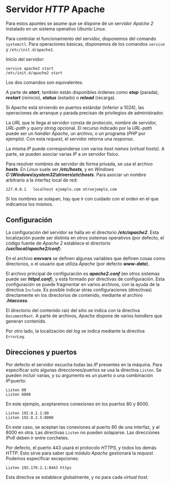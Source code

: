 # Servidor *HTTP* Apache

Para estos apuntes se asume que se dispone de un servidor *Apache 2* instalado en un sistema operativo *Ubuntu Linux*.

Para controlar el funcionamiento del servidor, disponemos del comando `systemctl`. Para operaciones básicas, disponemos de los comandos `service` y `/etc/init.d/apache2`.

Inicio del servidor:

```
service apache2 start
/etc/init.d/apache2 start
```

Los dos comandos son equivalentes.

A parte de ***start***, también están disponibles órdenes como ***stop*** (parada), ***restart*** (reinicio), ***status*** (estado) o ***reload*** (recarga).

Si *Apache* está sirviendo en puertos estándar (inferior a 1024), las operaciones de arranque y parada precisan de privilegios de administrador.

La *URL* que le llega al servidor consta de protocolo, nombre de servidor, *URL-path* y *query string* opcional. El recurso indicado por la *URL-path* puede ser un *handler Apache*, un archivo, o un programa (*PHP* por ejemplo). Con esta *request*, el servidor retorna una *response*.

La misma *IP* puede corresponderse con varios *host names* (*virtual hosts*). A parte, se pueden asociar varias *IP* a un servidor físico.

Para resolver nombres de servidor de forma privada, se usa el archivo ***hosts***. En *Linux* suele ser ***/etc/hosts***, y en *Windows* ***C:\\Windows\\system32\\drivers\\etc\\hosts***. Para asociar un nombre arbitrario a la interfaz local de red:

```
127.0.0.1   localhost ejemplo.com otroejemplo.com
```

Si los nombres se solapan, hay que ir con cuidado con el orden en el que indicamos los mismos.

## Configuración

La configuración del servidor se halla en el directorio ***/etc/apache2***. Esta localización puede ser distinta en otros sistemas operativos (por defecto, el código fuente de *Apache 2* establece el directorio ***/usr/local/apache2/conf***).

En el archivo ***envvars*** se definen algunas variables que definen cosas como directorios, o el usuario que utiliza *Apache* (por defecto ***www-data***).

El archivo principal de configuración es ***apache2.conf*** (en otros sistemas puede ser ***httpd.conf***), y está formado por directivas de configuración. Esta configuración se puede fragmentar en varios archivos, con la ayuda de la directiva `Include`. Es posible indicar otras configuraciones (directivas) directamente en los directorios de contenido, mediante el archivo ***.htaccess***.

El directorio del contenido raíz del sitio se indica con la directiva `DocumentRoot`. A parte de archivos, *Apache* dispone de varios *handlers* que generan contenido.

Por otro lado, la localización del *log* se indica mediante la directiva `ErrorLog`.

## Direcciones y puertos

Por defecto el servidor escucha todas las *IP* presentes en la máquina. Para especificar solo algunas direcciones/puertos se usa la directiva `Listen`. Se pueden incluir varias, y su argumento es un puerto o una combinación *IP*:puerto:

```
Listen 80
Listen 8000
```

En este ejemplo, aceptaremos conexiones en los puertos 80 y 8000.

```
Listen 192.0.2.1:80
Listen 192.0.2.5:8000
```

En este caso, se aceptan las conexiones al puerto 80 de una interfaz, y al 8000 en otra. Las directivas `Listen` no pueden solaparse. Las direcciones *IPv6* deben ir entre corchetes.

Por defecto, el puerto 443 usará el protocolo *HTTPS*, y todos los demás *HTTP*. Esto sirve para saber qué módulo *Apache* gestionará la *request*. Podemos especificar excepciones:

```
Listen 192.170.2.1:8443 https
```

Esta directiva se establece globalmente, y no para cada *virtual host*.
